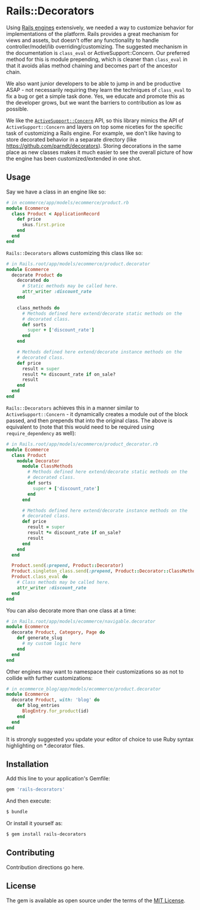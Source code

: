 # Rails::Decorators
Using [Rails engines](http://guides.rubyonrails.org/engines.html) extensively, we needed a way to customize behavior for implementations of the platform. Rails provides a great mechanism for views and assets, but doesn't offer any functionality to handle controller/model/lib overriding/customizing. The suggested mechanism in the documentation is `class_eval` or ActiveSupport::Concern. Our preferred method for this is module prepending, which is cleaner than `class_eval` in that it avoids alias method chaining and becomes part of the ancestor chain.

We also want junior developers to be able to jump in and be productive ASAP - not necessarily requiring they learn the techniques of `class_eval` to fix a bug or get a simple task done. Yes, we educate and promote this as the developer grows, but we want the barriers to contribution as low as possible.

We like the [`ActiveSupport::Concern`](http://api.rubyonrails.org/classes/ActiveSupport/Concern.html) API, so this library mimics the API of `ActiveSupport::Concern` and layers on top some niceties for the specific task of customizing a Rails engine. For example, we don't like having to store decorated behavior in a separate directory (like https://github.com/parndt/decorators). Storing decorations in the same place as new classes makes it much easier to see the overall picture of how the engine has been customized/extended in one shot.

## Usage
Say we have a class in an engine like so:
```ruby
# in ecommerce/app/models/ecommerce/product.rb
module Ecommerce
  class Product < ApplicationRecord
    def price
      skus.first.price
    end
  end
end
```

`Rails::Decorators` allows customizing this class like so:
```ruby
# in Rails.root/app/models/ecommerce/product.decorator
module Ecommerce
  decorate Product do
    decorated do
      # Static methods may be called here.
      attr_writer :discount_rate
    end

    class_methods do
      # Methods defined here extend/decorate static methods on the
      # decorated class.
      def sorts
        super + ['discount_rate']
      end
    end

    # Methods defined here extend/decorate instance methods on the
    # decorated class.
    def price
      result = super
      result *= discount_rate if on_sale?
      result
    end
  end
end
```

`Rails::Decorators` achieves this in a manner similar to `ActiveSupport::Concern` - it dynamically creates a module out of the block passed, and then prepends that into the original class. The above is equivalent to (note that this would need to be required using `require_dependency` as well):
```ruby
# in Rails.root/app/models/ecommerce/product_decorator.rb
module Ecommerce
  class Product
    module Decorator
      module ClassMethods
        # Methods defined here extend/decorate static methods on the
        # decorated class.
        def sorts
          super + ['discount_rate']
        end
      end

      # Methods defined here extend/decorate instance methods on the
      # decorated class.
      def price
        result = super
        result *= discount_rate if on_sale?
        result
      end
    end
  end

  Product.send(:prepend, Product::Decorator)
  Product.singleton_class.send(:prepend, Product::Decorator::ClassMethods)
  Product.class_eval do
    # Class methods may be called here.
    attr_writer :discount_rate
  end
end
```

You can also decorate more than one class at a time:
```ruby
# in Rails.root/app/models/ecommerce/navigable.decorator
module Ecommerce
  decorate Product, Category, Page do
    def generate_slug
      # my custom logic here
    end
  end
end
```

Other engines may want to namespace their customizations so as not to collide with further customizations:
```ruby
# in ecommerce_blog/app/models/ecommerce/product.decorator
module Ecommerce
  decorate Product, with: 'blog' do
    def blog_entries
      BlogEntry.for_product(id)
    end
  end
end
```

It is strongly suggested you update your editor of choice to use Ruby syntax highlighting on \*.decorator files.

## Installation
Add this line to your application's Gemfile:

```ruby
gem 'rails-decorators'
```

And then execute:
```bash
$ bundle
```

Or install it yourself as:
```bash
$ gem install rails-decorators
```

## Contributing
Contribution directions go here.

## License
The gem is available as open source under the terms of the [MIT License](http://opensource.org/licenses/MIT).
